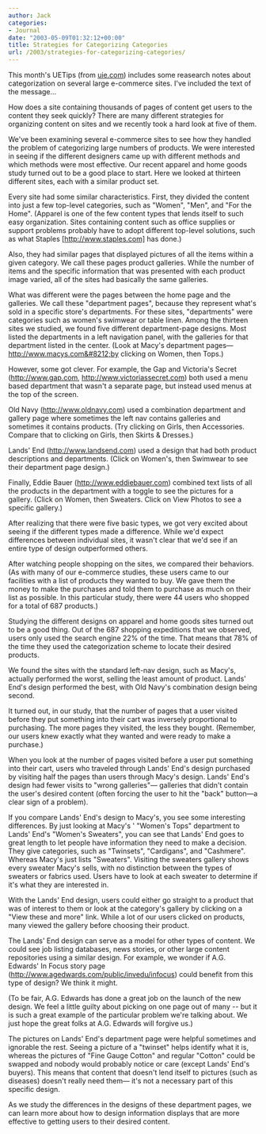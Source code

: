 ```yaml
---
author: Jack
categories:
- Journal
date: "2003-05-09T01:32:12+00:00"
title: Strategies for Categorizing Categories
url: /2003/strategies-for-categorizing-categories/
---
```

This month's UETips (from [uie.com][1]) includes some reasearch notes about categorization on several large e-commerce sites. I've included the text of the message&#8230;

How does a site containing thousands of pages of content get users to
the content they seek quickly? There are many different strategies for
organizing content on sites and we recently took a hard look at five
of them.

We've been examining several e-commerce sites to see how they
handled the problem of categorizing large numbers of products. We were
interested in seeing if the different designers came up with different
methods and which methods were most effective.
Our recent apparel and home goods study turned out to be a good place
to start. Here we looked at thirteen different sites, each with a
similar product set.

Every site had some similar characteristics. First, they divided the
content into just a few top-level categories, such as "Women", "Men",
and "For the Home". (Apparel is one of the few content types that
lends itself to such easy organization. Sites containing content such
as office supplies or support problems probably have to adopt
different top-level solutions, such as what Staples
[http://www.staples.com] has done.)

Also, they had similar pages that displayed pictures of all the items
within a given category. We call these pages product galleries. While
the number of items and the specific information that was presented
with each product image varied, all of the sites had basically the
same galleries.

What was different were the pages between the home page and the
galleries. We call these "department pages", because they represent
what's sold in a specific store's departments. For these sites,
"departments" were categories such as women's swimwear or table linen.
Among the thirteen sites we studied, we found five different
department-page designs. Most listed the departments in a left
navigation panel, with the galleries for that department listed in the
center. (Look at Macy's department pages&#8212;http://www.macys.com&#8212;by
clicking on Women, then Tops.)

However, some got clever. For example, the Gap and Victoria's
Secret (<http://www.gap.com>, <http://www.victoriassecret.com>) both used
a menu based department that wasn't a separate page, but instead used
menus at the top of the screen.

Old Navy (<http://www.oldnavy.com>) used a combination department and
gallery page where sometimes the left nav contains galleries and
sometimes it contains products. (Try clicking on Girls, then
Accessories. Compare that to clicking on Girls, then Skirts &
Dresses.)

Lands' End (<http://www.landsend.com>) used a design that had both
product descriptions and departments. (Click on Women's, then
Swimwear to see their department page design.)

Finally, Eddie Bauer (<http://www.eddiebauer.com>) combined text lists
of all the products in the department with a toggle to see the
pictures for a gallery. (Click on Women, then Sweaters. Click on View
Photos to see a specific gallery.)

After realizing that there were five basic types, we got very excited
about seeing if the different types made a difference. While we'd
expect differences between individual sites, it wasn't clear that we'd
see if an entire type of design outperformed others.

After watching people shopping on the sites, we compared their
behaviors. (As with many of our e-commerce studies, these users came
to our facilities with a list of products they wanted to buy. We gave
them the money to make the purchases and told them to purchase as much
on their list as possible. In this particular study, there were 44
users who shopped for a total of 687 products.)

Studying the different designs on apparel and home goods sites turned
out to be a good thing. Out of the 687 shopping expeditions that we
observed, users only used the search engine 22% of the time. That
means that 78% of the time they used the categorization scheme to
locate their desired products.

We found the sites with the standard left-nav design, such
as Macy's, actually performed the worst, selling the least
amount of product. Lands' End's design performed the best, with Old
Navy's combination design being second.

It turned out, in our study, that the number of pages that a user
visited before they put something into their cart was inversely
proportional to purchasing. The more pages they visited, the less they
bought. (Remember, our users knew exactly what they wanted and were
ready to make a purchase.)

When you look at the number of pages visited before a user put
something into their cart, users who traveled through Lands' End's
design purchased by visiting half the pages than users through Macy's
design. Lands' End's design had fewer visits to "wrong galleries"&#8212;
galleries that didn't contain the user's desired content (often
forcing the user to hit the "back" button&#8212;a clear sign of a
problem).

If you compare Lands' End's design to Macy's, you see some
interesting differences. By just looking at Macy's ' "Women's Tops"
department to Lands' End's "Women's Sweaters", you can see that Lands'
End goes to great length to let people have information they need to
make a decision. They give categories, such as "Twinsets",
"Cardigans", and "Cashmere".
Whereas Macy's just lists "Sweaters". Visiting the sweaters gallery
shows every sweater Macy's sells, with no distinction between the
types of sweaters or fabrics used. Users have to look at each sweater
to determine if it's what they are interested in.

With the Lands' End design, users could either go straight to a
product that was of interest to them or look at the category's gallery
by clicking on a "View these and more" link. While a lot of our users
clicked on products, many viewed the gallery before choosing their
product.

The Lands' End design can serve as a model for other types of
content. We could see job listing databases, news stories, or other
large content repositories using a similar design. For example, we
wonder if A.G. Edwards' In Focus story page
(<http://www.agedwards.com/public/invedu/infocus>) could benefit from
this type of design? We think it might.

(To be fair, A.G. Edwards has done a great job on the launch of
the new design. We feel a little guilty about picking on one page
out of many -- but it is such a great example of the particular
problem we're talking about. We just hope the great folks at A.G.
Edwards will forgive us.)

The pictures on Lands' End's department page were helpful sometimes
and ignorable the rest. Seeing a picture of a "twinset" helps identify
what it is, whereas the pictures of "Fine Gauge Cotton" and regular
"Cotton" could be swapped and nobody would probably notice or care
(except Lands' End's buyers). This means that content that doesn't
lend itself to pictures (such as diseases) doesn't really need them&#8212;
it's not a necessary part of this specific design.

As we study the differences in the designs of these department pages,
we can learn more about how to design information displays that are
more effective to getting users to their desired content.

[1]: http://www.uie.com
